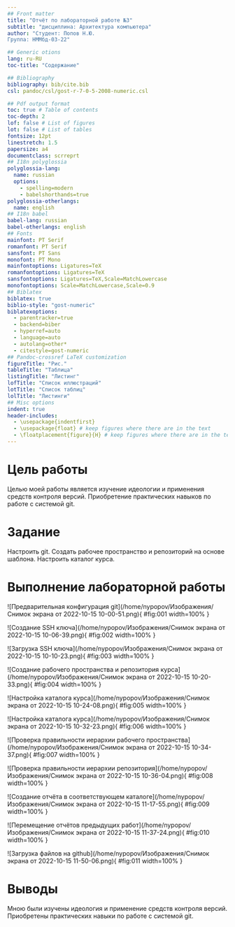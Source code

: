```yaml
---
## Front matter
title: "Отчёт по лабораторной работе №3"
subtitle: "дисциплина: Архитектура компьютера"
author: "Студент: Попов Н.Ю.  
Группа: НММбд-03-22"

## Generic otions
lang: ru-RU
toc-title: "Содержание"

## Bibliography
bibliography: bib/cite.bib
csl: pandoc/csl/gost-r-7-0-5-2008-numeric.csl

## Pdf output format
toc: true # Table of contents
toc-depth: 2
lof: false # List of figures
lot: false # List of tables
fontsize: 12pt
linestretch: 1.5
papersize: a4
documentclass: scrreprt
## I18n polyglossia
polyglossia-lang:
  name: russian
  options:
	- spelling=modern
	- babelshorthands=true
polyglossia-otherlangs:
  name: english
## I18n babel
babel-lang: russian
babel-otherlangs: english
## Fonts
mainfont: PT Serif
romanfont: PT Serif
sansfont: PT Sans
monofont: PT Mono
mainfontoptions: Ligatures=TeX
romanfontoptions: Ligatures=TeX
sansfontoptions: Ligatures=TeX,Scale=MatchLowercase
monofontoptions: Scale=MatchLowercase,Scale=0.9
## Biblatex
biblatex: true
biblio-style: "gost-numeric"
biblatexoptions:
  - parentracker=true
  - backend=biber
  - hyperref=auto
  - language=auto
  - autolang=other*
  - citestyle=gost-numeric
## Pandoc-crossref LaTeX customization
figureTitle: "Рис."
tableTitle: "Таблица"
listingTitle: "Листинг"
lofTitle: "Список иллюстраций"
lotTitle: "Список таблиц"
lolTitle: "Листинги"
## Misc options
indent: true
header-includes:
  - \usepackage{indentfirst}
  - \usepackage{float} # keep figures where there are in the text
  - \floatplacement{figure}{H} # keep figures where there are in the text
---
```


# Цель работы

Целью моей работы является изучение идеологии и
применения средств контроля версий. Приобретение практических навыков по
работе с системой git.

# Задание

Настроить git. Создать рабочее пространство и репозиторий на основе шаблона. Настроить каталог курса.

# Выполнение лабораторной работы

![Предварительная конфигурация git](/home/nypopov/Изображения/Снимок экрана от 2022-10-15 10-00-51.png){ #fig:001 width=100% }

![Создание SSH ключа](/home/nypopov/Изображения/Снимок экрана от 2022-10-15 10-06-39.png){ #fig:002 width=100% }

![Загрузка SSH ключа](/home/nypopov/Изображения/Снимок экрана от 2022-10-15 10-10-23.png){ #fig:003 width=100% }

![Создание рабочего пространства и репозитория курса](/home/nypopov/Изображения/Снимок экрана от 2022-10-15 10-20-33.png){ #fig:004 width=100% }

![Настройка каталога курса](/home/nypopov/Изображения/Снимок экрана от 2022-10-15 10-24-08.png){ #fig:005 width=100% }

![Настройка каталога курса](/home/nypopov/Изображения/Снимок экрана от 2022-10-15 10-32-23.png){ #fig:006 width=100% }

![Проверка правильности иерархии рабочего пространства](/home/nypopov/Изображения/Снимок экрана от 2022-10-15 10-34-37.png){ #fig:007 width=100% }

![Проверка правильности иерархии репозитория](/home/nypopov/Изображения/Снимок экрана от 2022-10-15 10-36-04.png){ #fig:008 width=100% }



![Создание отчёта в соответствующем каталоге](/home/nypopov/Изображения/Снимок экрана от 2022-10-15 11-17-55.png){ #fig:009 width=100% }

![Перемещение отчётов предыдущих работ](/home/nypopov/Изображения/Снимок экрана от 2022-10-15 11-37-24.png){ #fig:010 width=100% }

![Загрузка файлов на github](/home/nypopov/Изображения/Снимок экрана от 2022-10-15 11-50-06.png){ #fig:011 width=100% }



# Выводы

Мною были изучены идеология и применение средств контроля
версий. Приобретены практических навыки по работе с системой git.


